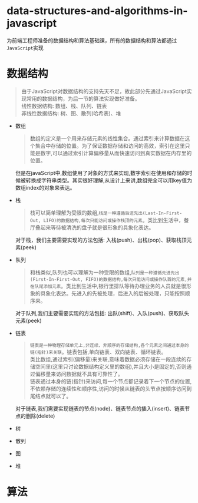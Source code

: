 # data-structures-and-algorithms-in-javascript
为前端工程师准备的数据结构和算法基础课，所有的数据结构和算法都通过`JavaScript`实现

# 数据结构

> 由于JavaScript对数据结构的支持先天不足，故此部分先通过JavaScript实现常用的数据结构，为后一节的算法实现做好准备。  
线性数据结构: 数组、栈、队列、链表   
非线性数据结构: 树、图、散列(哈希表)、堆

* 数组  
  > 数组的定义是一个用来存储元素的线性集合。通过索引来计算数据在这个集合中存储的位置。为了保证数据存储和访问的高效，索引在这里只能是数字,可以通过索引计算偏移量从而快速访问到真实数据在内存里的位置。 

  但是在javaScript中,数组使用了对象的方式来实现,数字索引在使用和存储的时候被转换成字符串类型。其实很好理解,从设计上来讲,数组完全可以用key值为数组index的对象来表达。

* 栈
  > 栈可以简单理解为受限的数组,`栈是一种遵循后进先出(Last-In-First-Out, LIFO)的数据结构,每次只能访问或操作栈顶的元素`。类比到生活中，餐厅叠起来等待被清洗的盘子就是很形象的具象化表达。

  对于栈，我们主要需要实现的方法包括: 入栈(push)、出栈(pop)、获取栈顶元素(peek)

* 队列
  > 和栈类似,队列也可以理解为一种受限的数组,`队列是一种遵循先进先出(First-In-First-Out, FIFO)的数据结构,每次只能访问或操作队首的元素,并在队尾添加元素`。类比到生活中,银行里排队等待办理业务的人员就是很形象的具象化表达。先进入的先被处理，后进入的后被处理，只能按照顺序来。

  对于队列,我们主要需要实现的方法包括: 出队(shift)、入队(push)、获取队头元素(peek)

* 链表
  > `链表是一种物理存储单元上,非连续、非顺序的存储结构,各个元素之间通过本身的链(指针)来关联`。链表包括,单向链表、双向链表、循环链表。   
  类比数组,通过索引(偏移量)来关联,意味着数据必须存储在一段连续的存储空间里(这里只讨论数据结构定义里的数组),并且大小是固定的,否则通过偏移量来访问数据就不具有可靠性了。   
  链表通过本身的链(指针)来访问,每一个节点都记录着下一个节点的位置,不依赖存储的连续性和顺序性,访问的时候从链表的头节点按顺序访问到尾结点就可以了。
 
  对于链表,我们需要实现链表的节点(node)、链表节点的插入(insert)、链表节点的删除(delete)  

* 树
* 散列
* 图

* 堆
# 算法
